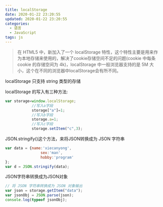 ```yaml
---
title: localStorage
date: 2020-01-22 23:20:55
updated: 2020-01-22 23:20:55
categories:
  - 语言
  - JavaScript
tags: js
---
```


> 在 HTML5 中，新加入了一个 localStorage 特性，这个特性主要是用来作为本地存储来使用的，解决了cookie存储空间不足的问题(cookie 中每条 cookie 的存储空间为 4k)，localStorage 中一般浏览器支持的是 5M 大小，这个在不同的浏览器中localStorage会有所不同。

localStorage 只支持 string 类型的存储

localStorage 的写入有三种方法:

```js
var storage=window.localStorage;
            //写入a字段
            storage["a"]=1;
            //写入b字段
            storage.a=1;
            //写入c字段
            storage.setItem("c",3);
```

JSON.stringify()这个方法，来将JSON转换成为 JSON 字符串

```js
var data = {name:'xiecanyong',
                sex:'man',
                hobby:'program'
};
var d = JSON.stringify(data);
```

JSON字符串转换成为JSON对象

```js
// 将 JSON 字符串转换成为 JSON 对象输出
var json = storage.getItem("data");
var jsonObj = JSON.parse(json);
console.log(typeof jsonObj);
```

<!-- more -->
